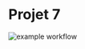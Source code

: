 # Projet 7

![example workflow](https://github.com/wdavid93/Projet_7_Prod/actions/workflows/python-test.yml/badge.svg)
